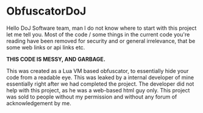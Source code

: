 # ObfuscatorDoJ

Hello DoJ Software team, man I do not know where to start with this project let me tell you. Most of the code / some things in the current code you're reading have been removed for security and or general irrelevance, that be some web links or api links etc. 

**THIS CODE IS MESSY, AND GARBAGE.**

This was created as a Lua VM based obfuscator, to essentially hide your code from a readable eye. This was leaked by a internal developer of mine essentially right after we had completed the project. The developer did not help with this project, as he was a web-based html guy only. This project was sold to people without my permission and without any forum of acknowledgement by me.

